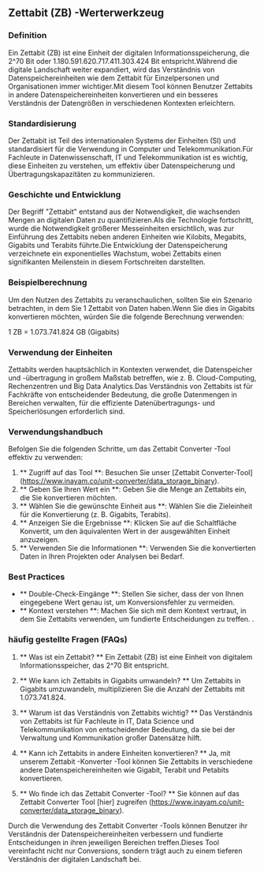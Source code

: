 ## Zettabit (ZB) -Werterwerkzeug

### Definition
Ein Zettabit (ZB) ist eine Einheit der digitalen Informationsspeicherung, die 2^70 Bit oder 1.180.591.620.717.411.303.424 Bit entspricht.Während die digitale Landschaft weiter expandiert, wird das Verständnis von Datenspeichereinheiten wie dem Zettabit für Einzelpersonen und Organisationen immer wichtiger.Mit diesem Tool können Benutzer Zettabits in andere Datenspeichereinheiten konvertieren und ein besseres Verständnis der Datengrößen in verschiedenen Kontexten erleichtern.

### Standardisierung
Der Zettabit ist Teil des internationalen Systems der Einheiten (SI) und standardisiert für die Verwendung in Computer und Telekommunikation.Für Fachleute in Datenwissenschaft, IT und Telekommunikation ist es wichtig, diese Einheiten zu verstehen, um effektiv über Datenspeicherung und Übertragungskapazitäten zu kommunizieren.

### Geschichte und Entwicklung
Der Begriff "Zettabit" entstand aus der Notwendigkeit, die wachsenden Mengen an digitalen Daten zu quantifizieren.Als die Technologie fortschritt, wurde die Notwendigkeit größerer Messeinheiten ersichtlich, was zur Einführung des Zettabits neben anderen Einheiten wie Kilobits, Megabits, Gigabits und Terabits führte.Die Entwicklung der Datenspeicherung verzeichnete ein exponentielles Wachstum, wobei Zettabits einen signifikanten Meilenstein in diesem Fortschreiten darstellten.

### Beispielberechnung
Um den Nutzen des Zettabits zu veranschaulichen, sollten Sie ein Szenario betrachten, in dem Sie 1 Zettabit von Daten haben.Wenn Sie dies in Gigabits konvertieren möchten, würden Sie die folgende Berechnung verwenden:

1 ZB = 1.073.741.824 GB (Gigabits)

### Verwendung der Einheiten
Zettabits werden hauptsächlich in Kontexten verwendet, die Datenspeicher und -übertragung in großem Maßstab betreffen, wie z. B. Cloud-Computing, Rechenzentren und Big Data Analytics.Das Verständnis von Zettabits ist für Fachkräfte von entscheidender Bedeutung, die große Datenmengen in Bereichen verwalten, für die effiziente Datenübertragungs- und Speicherlösungen erforderlich sind.

### Verwendungshandbuch
Befolgen Sie die folgenden Schritte, um das Zettabit Converter -Tool effektiv zu verwenden:

1. ** Zugriff auf das Tool **: Besuchen Sie unser [Zettabit Converter-Tool] (https://www.inayam.co/unit-converter/data_storage_binary).
2. ** Geben Sie Ihren Wert ein **: Geben Sie die Menge an Zettabits ein, die Sie konvertieren möchten.
3. ** Wählen Sie die gewünschte Einheit aus **: Wählen Sie die Zieleinheit für die Konvertierung (z. B. Gigabits, Terabits).
4. ** Anzeigen Sie die Ergebnisse **: Klicken Sie auf die Schaltfläche Konvertit, um den äquivalenten Wert in der ausgewählten Einheit anzuzeigen.
5. ** Verwenden Sie die Informationen **: Verwenden Sie die konvertierten Daten in Ihren Projekten oder Analysen bei Bedarf.

### Best Practices
- ** Double-Check-Eingänge **: Stellen Sie sicher, dass der von Ihnen eingegebene Wert genau ist, um Konversionsfehler zu vermeiden.
- ** Kontext verstehen **: Machen Sie sich mit dem Kontext vertraut, in dem Sie Zettabits verwenden, um fundierte Entscheidungen zu treffen.
.

### häufig gestellte Fragen (FAQs)

1. ** Was ist ein Zettabit? **
Ein Zettabit (ZB) ist eine Einheit von digitalem Informationsspeicher, das 2^70 Bit entspricht.

2. ** Wie kann ich Zettabits in Gigabits umwandeln? **
Um Zettabits in Gigabits umzuwandeln, multiplizieren Sie die Anzahl der Zettabits mit 1.073.741.824.

3. ** Warum ist das Verständnis von Zettabits wichtig? **
Das Verständnis von Zettabits ist für Fachleute in IT, Data Science und Telekommunikation von entscheidender Bedeutung, da sie bei der Verwaltung und Kommunikation großer Datensätze hilft.

4. ** Kann ich Zettabits in andere Einheiten konvertieren? **
Ja, mit unserem Zettabit -Konverter -Tool können Sie Zettabits in verschiedene andere Datenspeichereinheiten wie Gigabit, Terabit und Petabits konvertieren.

5. ** Wo finde ich das Zettabit Converter -Tool? **
Sie können auf das Zettabit Converter Tool [hier] zugreifen (https://www.inayam.co/unit-converter/data_storage_binary).

Durch die Verwendung des Zettabit Converter -Tools können Benutzer ihr Verständnis der Datenspeichereinheiten verbessern und fundierte Entscheidungen in ihren jeweiligen Bereichen treffen.Dieses Tool vereinfacht nicht nur Conversions, sondern trägt auch zu einem tieferen Verständnis der digitalen Landschaft bei.